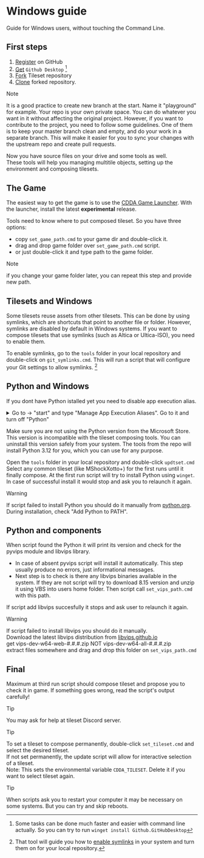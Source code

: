 # Windows guide

Guide for Windows users, without touching the Command Line.

## First steps

1. [Register](https://github.com/join) on GitHub
2. [Get](https://docs.github.com/en/enterprise-cloud@latest/desktop/installing-and-authenticating-to-github-desktop/installing-github-desktop#downloading-and-installing-github-desktop) `Github Desktop` [^1]
3. [Fork](https://docs.github.com/en/get-started/quickstart/fork-a-repo) Tileset repository
4. [Clone](https://docs.github.com/en/desktop/adding-and-cloning-repositories/cloning-and-forking-repositories-from-github-desktop) forked repository.

> [!NOTE]
> It is a good practice to create new branch at the start. Name it "playground" for example.
> Your repo is your own private space. You can do whatever you want in it without affecting the original project. However, if you want to contribute to the project, you need to follow some guidelines. One of them is to keep your master branch clean and empty, and do your work in a separate branch. This will make it easier for you to sync your changes with the upstream repo and create pull requests.

Now you have source files on your drive and some tools as well.  
These tools will help you managing multitile objects, setting up the environment and composing tilesets.  

## The Game

The easiest way to get the game is to use the [CDDA Game Launcher](https://github.com/Fris0uman/CDDA-Game-Launcher/releases).
With the launcher, install the latest **experimental** release.

Tools need to know where to put composed tileset. So you have three options:
- copy `set_game_path.cmd` to your game dir and double-click it.
- drag and drop game folder over `set_game_path.cmd` script.
- or just double-click it and type path to the game folder.

> [!NOTE]
> if you change your game folder later, you can repeat this step and provide new path.

## Tilesets and Windows

Some tilesets reuse assets from other tilesets. This can be done by using symlinks, which are shortcuts that point to another file or folder. However, symlinks are disabled by default in Windows systems. If you want to compose tilesets that use symlinks (such as Altica or Ultica-ISO), you need to enable them.

To enable symlinks, go to the `tools` folder in your local repository and double-click on `git_symlinks.cmd`. This will run a script that will configure your Git settings to allow symlinks. [^2]

## Python and Windows

If you dont have Python istalled yet you need to disable app execution alias.  
<details>
   <summary>Go to -> "start" and type "Manage App Execution Aliases". Go to it and turn off "Python"</summary>

![img](https://i.stack.imgur.com/7C78e.png)
   
</details>

Make sure you are not using the Python version from the Microsoft Store. This version is incompatible with the tileset composing tools. You can uninstall this version safely from your system. The tools from the repo will install Python 3.12 for you, which you can use for any purpose.

Open the `tools` folder in your local repository and double-click `updtset.cmd`
Select any common tileset (like MShockXotto+) for the first runs until it finally compose.
At the first run script will try to install Python using `winget`. In case of successful install it would stop and ask you to relaunch it again.  

> [!WARNING]
> If script failed to install Python you should do it manually from [python.org](https://www.python.org/downloads/windows/).  
> During installation, check "Add Python to PATH".

## Python and components

When script found the Python it will print its version and check for the pyvips module and libvips library.  
- In case of absent pyvips script will install it automatically. This step usually produce no errors, just informational messages.  
- Next step is to check is there any libvips binaries available in the system. If they are not script will try to download 8.15 version and unzip it using VBS into users home folder. Then script call `set_vips_path.cmd` with this path.

If script add libvips succesfully it stops and ask user to relaunch it again.

> [!WARNING]
> If script failed to install libvips you should do it manually.  
> Download the latest libvips distribution from [libvips.github.io](https://libvips.github.io/libvips/install.html)  
> get vips-dev-w64-web-#.#.#.zip NOT vips-dev-w64-all-#.#.#.zip  
> extract files somewhere and drag and drop this folder on `set_vips_path.cmd`  

## Final

Maximum at third run script should compose tileset and propose you to check it in game.
If something goes wrong, read the script's output carefully!

> [!TIP]
> You may ask for help at tileset Discord server.

> [!TIP]
> To set a tileset to compose permanently, double-click `set_tileset.cmd` and select the desired tileset.  
> If not set permanently, the update script will allow for interactive selection of a tileset.  
> Note: This sets the environmental variable `CDDA_TILESET`. Delete it if you want to select tileset again.  

> [!TIP]
> When scripts ask you to restart your computer it may be necessary on some systems. But you can try and skip reboots.

[^1]: Some tasks can be done much faster and easier with command line actually. So you can try to run ```winget install Github.GitHubDesktop```
[^2]: That tool will guide you how to [enable symlinks](https://blogs.windows.com/windowsdeveloper/2016/12/02/symlinks-windows-10/) in your system and turn them on for your local repository.
